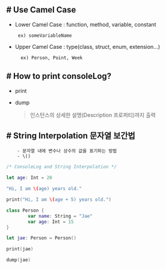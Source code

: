 ## # Use Camel Case

- Lower Camel Case : function, method, variable, constant

       ex) someVariableName

- Upper Camel Case : type(class, struct, enum, extension...)

        ex) Person, Point, Week

## # How to print consoleLog?

- print

- dump
  > 인스턴스의 상세한 설명(Description 프로퍼티)까지 출력

## # String Interpolation 문자열 보간법

        - 문자열 내에 변수나 상수의 값을 표기하는 방법
        - \()

```Swift
/* ConsoleLog and String Interpolation */

let age: Int = 20

"Hi, I am \(age) years old."

print("Hi, I am \(age + 5) years old.")

class Person {
        var name: String = "Jae"
        var age: Int = 15
}

let jae: Person = Person()

print(jae)

dump(jae)

```
